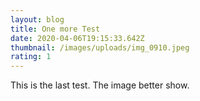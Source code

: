 ```yaml
---
layout: blog
title: One more Test
date: 2020-04-06T19:15:33.642Z
thumbnail: /images/uploads/img_0910.jpeg
rating: 1
---
```

This is the last test. The image better show.